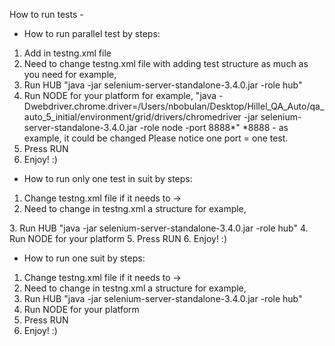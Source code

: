 How to run tests - 

- How to run parallel test by steps:

1. Add in testng.xml file <suite name="Sample test suite" parallel="tests" thread-count="depends on tests' quantity you need to run">
2. Need to change testng.xml file with adding test structure as much as you need
   for example, 
     <test name="UI Search Issue">
       <groups>
           <run>
               <include name="UI"/>
               <exclude name="SKIP"/>
           </run>
       </groups>
       <classes>
           <class name="ui.SearchIssueTest"/>
       </classes>
   </test>
3. Run HUB "java -jar selenium-server-standalone-3.4.0.jar -role hub"
4. Run NODE for your platform
    for example, "java -Dwebdriver.chrome.driver=/Users/nbobulan/Desktop/Hillel_QA_Auto/qa_auto_5_initial/environment/grid/drivers/chromedriver -jar selenium-server-standalone-3.4.0.jar -role node -port 8888*"
           *8888 - as example, it could be changed 
Please notice one port = one test. 
5. Press RUN
6. Enjoy! :)


- How to run only one test in suit by steps:

1. Change testng.xml file if it needs to  ->   <suite name="Sample test suite">
2. Need to change in testng.xml a structure
   for example, 
    <test name="UI Tests">
    <groups>
      <run>
        <include name="UI"/>
        <exclude name="SKIP"/>
      </run>
    </groups>
    <classes>
      <class name="ui.EditIssueTest">
        <methods>
          <include name="testName">
          </include>
        </methods>
      </class>
    </classes>
  </test>
3. Run HUB "java -jar selenium-server-standalone-3.4.0.jar -role hub"
4. Run NODE for your platform
5. Press RUN
6. Enjoy! :)


- How to run one suit by steps:

1. Change testng.xml file if it needs to  ->   <suite name="Sample test suite">
2. Need to change in testng.xml a structure
   for example, 
    <test name="UI Tests">
        <groups>
            <run>
                <include name="UI"/>
                <exclude name="SKIP"/>
            </run>
        </groups>
        <classes>
            <class name="ui.SearchIssueTest"/>
        </classes>
    </test>
3. Run HUB "java -jar selenium-server-standalone-3.4.0.jar -role hub"
4. Run NODE for your platform
5. Press RUN
6. Enjoy! :)
